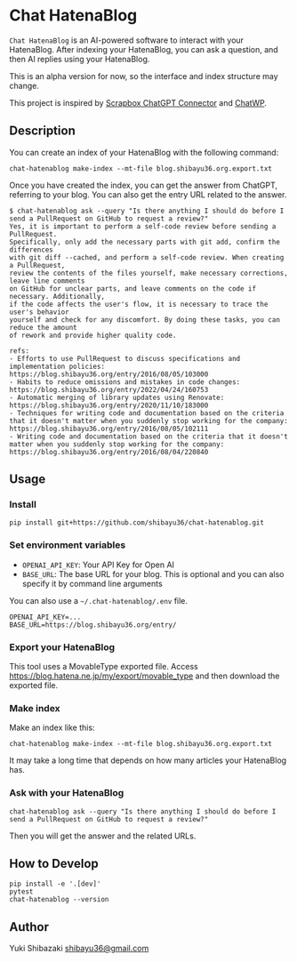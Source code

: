 # Chat HatenaBlog
`Chat HatenaBlog` is an AI-powered software to interact with your HatenaBlog. After indexing your HatenaBlog, you can ask a question, and then AI replies using your HatenaBlog.

This is an alpha version for now, so the interface and index structure may change.

This project is inspired by [Scrapbox ChatGPT Connector](https://github.com/nishio/scrapbox_chatgpt_connector) and [ChatWP](https://github.com/kentaro/chatwp).

## Description
You can create an index of your HatenaBlog with the following command:
```
chat-hatenablog make-index --mt-file blog.shibayu36.org.export.txt
```

Once you have created the index, you can get the answer from ChatGPT, referring to your blog.  You can also get the entry URL related to the answer.

```
$ chat-hatenablog ask --query "Is there anything I should do before I send a PullRequest on GitHub to request a review?"
Yes, it is important to perform a self-code review before sending a PullRequest.
Specifically, only add the necessary parts with git add, confirm the differences
with git diff --cached, and perform a self-code review. When creating a PullRequest,
review the contents of the files yourself, make necessary corrections, leave line comments
on GitHub for unclear parts, and leave comments on the code if necessary. Additionally,
if the code affects the user's flow, it is necessary to trace the user's behavior
yourself and check for any discomfort. By doing these tasks, you can reduce the amount
of rework and provide higher quality code.

refs:
- Efforts to use PullRequest to discuss specifications and implementation policies: https://blog.shibayu36.org/entry/2016/08/05/103000
- Habits to reduce omissions and mistakes in code changes: https://blog.shibayu36.org/entry/2022/04/24/160753
- Automatic merging of library updates using Renovate: https://blog.shibayu36.org/entry/2020/11/10/183000
- Techniques for writing code and documentation based on the criteria that it doesn't matter when you suddenly stop working for the company: https://blog.shibayu36.org/entry/2016/08/05/102111
- Writing code and documentation based on the criteria that it doesn't matter when you suddenly stop working for the company: https://blog.shibayu36.org/entry/2016/08/04/220840
```

## Usage
### Install
```
pip install git+https://github.com/shibayu36/chat-hatenablog.git
```

### Set environment variables
- `OPENAI_API_KEY`: Your API Key for Open AI
- `BASE_URL`: The base URL for your blog.  This is optional and you can also specify it by command line arguments

You can also use a `~/.chat-hatenablog/.env` file.

```
OPENAI_API_KEY=...
BASE_URL=https://blog.shibayu36.org/entry/
```

### Export your HatenaBlog
This tool uses a MovableType exported file.  Access https://blog.hatena.ne.jp/my/export/movable_type and then download the exported file.

### Make index
Make an index like this:

```
chat-hatenablog make-index --mt-file blog.shibayu36.org.export.txt
```

It may take a long time that depends on how many articles your HatenaBlog has.

### Ask with your HatenaBlog
```
chat-hatenablog ask --query "Is there anything I should do before I send a PullRequest on GitHub to request a review?"
```

Then you will get the answer and the related URLs.

## How to Develop
```
pip install -e '.[dev]'
pytest
chat-hatenablog --version
```

## Author
Yuki Shibazaki <shibayu36@gmail.com>
